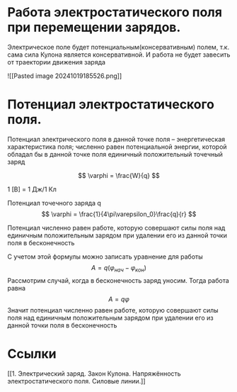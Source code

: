 # Работа электростатического поля при перемещении зарядов. 
Электрическое поле будет потенциальным(консервативным) полем, т.к. сама сила Кулона является консервативной. И работа не будет завесить от траектории движения заряда 

![[Pasted image 20241019185526.png]]

# Потенциал электростатического поля.
Потенциал электрического поля в данной точке поля – энергетическая характеристика поля; численно равен потенциальной энергии, которой обладал бы в данной точке поля единичный положительный точечный заряд

$$
\varphi = \frac{W}{q}
$$

1 [В] = 1 Дж/1 Кл

Потенциал точечного заряда q
$$
\varphi = \frac{1}{4\pi\varepsilon_0}\frac{q}{r}
$$

Потенциал численно равен работе, которую совершают силы поля над единичным положительным зарядом при удалении его из данной точки поля в бесконечность

С учетом этой формулы можно записать уравнение для работы
$$
A = q(\varphi_{нач} - \varphi_{кон})
$$
Рассмотрим случай, когда в бесконечность заряд уносим. Тогда работа равна 
$$
A= q \varphi
$$
Значит потенциал численно равен работе, которую совершают силы поля над единичным положительным зарядом при удалении его из данной точки поля в бесконечность 
# Ссылки
[[1. Электрический заряд. Закон Кулона. Напряжённость электростатического поля. Силовые линии.]]